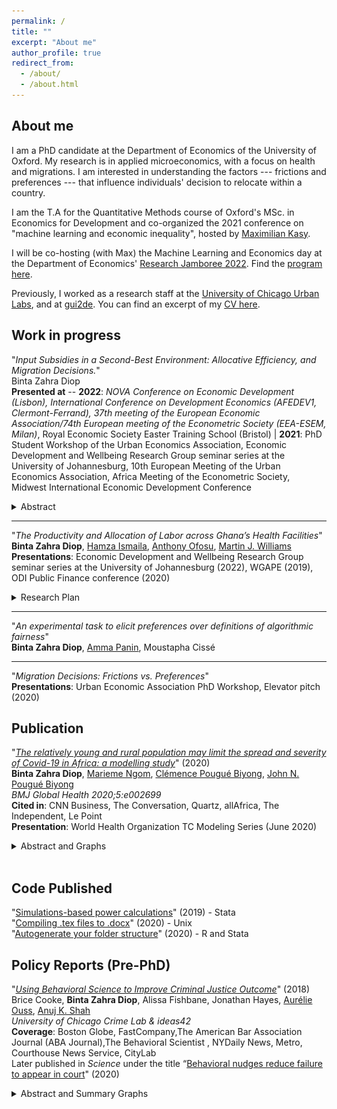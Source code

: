 ```yaml
---
permalink: /
title: ""
excerpt: "About me"
author_profile: true
redirect_from: 
  - /about/
  - /about.html
---
```




## About me

I am a PhD candidate at the Department of Economics of the University of Oxford. My research is in applied microeconomics, with a focus on health and migrations. I am interested in understanding the factors --- frictions and preferences --- that influence individuals' decision to relocate within a country.  

I am the T.A for the Quantitative Methods course of Oxford's MSc. in Economics for Development and co-organized the 2021 conference on "machine learning and economic inequality", hosted by [Maximilian Kasy](https://maxkasy.github.io/home/).  

I will be co-hosting (with Max) the Machine Learning and Economics day at the Department of Economics' [Research Jamboree 2022](https://www.economics.ox.ac.uk/research-jamboree-2022). Find the [program here](https://maxkasy.github.io/home/ML_Econ_Oxford/Jamboree_2022/).  

Previously, I worked as a research staff at the [University of Chicago Urban Labs](https://urbanlabs.uchicago.edu/), and at [gui2de](https://gui2de.georgetown.edu/#). You can find an excerpt of my [CV here](https://bzdiop.github.io/cv/).


## Work in progress 

"_Input Subsidies in a Second-Best Environment: Allocative Efficiency, and Migration Decisions._"  
Binta Zahra Diop  
**Presented at** --  **2022**: _NOVA Conference on Economic Development (Lisbon),  International Conference on Development Economics (AFEDEV1, Clermont-Ferrand), 37th meeting of the European Economic Association/74th European meeting of the Econometric Society (EEA-ESEM, Milan)_, Royal Economic Society Easter Training School (Bristol) | **2021**: PhD Student Workshop of the Urban Economics Association, Economic Development and Wellbeing Research Group seminar series at the University of Johannesburg, 10th European Meeting of the Urban Economics Association, Africa Meeting of the Econometric Society, Midwest International Economic Development Conference  
<details>
<summary>
  Abstract
 </summary>
    <p style="text-align:justify">
    <font size="-1">
I explore the impacts of agricultural input subsidies programs (ISPs) on internal migration. I construct a theoretical framework where ISPs address two common challenges. First, a learning externality leads farmers to use improved inputs only if some neighbors do so. By lowering the costs of adopting inputs, the ISP internalizes this externality. Second, farmers face a binding credit constraint, making the upfront cost of both fertilizer adoption and migration unaffordable. In the presence of resale markets, the subsidized bundle of fertilizer can be traded to either generate liquidity and migrate or purchase more fertilizer and double-down in agriculture. In this setting, resale markets improve the allocative efficiency of the ISP by turning it into a small cash-transfer to net re-sellers and a large in-kind transfer to net buyers. I substantiate the model's predictions using a panel of Zambian smallholders, many of whom benefited from an ISP. I find that the share of households relocating increases by 15pp compared to areas with no subsidy. For the remaining households, an additional 26pp send at least one member out to migrate.
  </font>
  </p>
</details>

  
  
 **** 
"_The Productivity and Allocation of Labor across Ghana’s Health Facilities_"  
__Binta Zahra Diop__, [Hamza Ismaila](https://www.researchgate.net/profile/Hamza_Ismaila), [Anthony Ofosu](https://www.researchgate.net/profile/Anthony_Ofosu), [Martin J. Williams](https://martinjwilliams.com/)  
**Presentations**: Economic Development and Wellbeing Research Group seminar series at the University of Johannesburg (2022), WGAPE (2019), ODI Public Finance conference (2020)  
<details>
<summary>Research Plan</summary>
    <p style="text-align:justify">
    <font size="-1">
In order to deliver public services, governments must allocate scarce human and financial resources across their territories, yet there is little systematic evidence on the productivity of these inputs or allocative efficiency with which governments allocate them. We study this by leveraging a unique panel dataset of service delivery, health outcomes, and human and financial inputs in the universe of over 5,000 public health facilities in Ghana. Our research design allows us to estimate the marginal returns to health personnel on health service delivery quantity and quality, while controlling for unobserved heterogeneity across facilities. We benchmark these estimates to various methods of valuing health service delivery, to assess whether (and which kinds of) government expenditure on worker salaries are cost effective ways to improve service delivery. We also use these estimates to simulate the potential gains from several potential policies for improving health worker allocation.
  </font>
  </p>
</details>

  
 **** 
"_An experimental task to elicit preferences over definitions of algorithmic fairness_"  
__Binta Zahra Diop__, [Amma Panin](http://ammapanin.com/), Moustapha Cissé   


***  
"_Migration Decisions: Frictions vs. Preferences_"   
**Presentations**: Urban Economic Association PhD Workshop, Elevator pitch (2020)   

## Publication
"[_The relatively young and rural population may limit the spread and severity of Covid-19 in Africa: a modelling study_](https://gh.bmj.com/content/5/5/e002699)" (2020)  
__Binta Zahra Diop__, [Marieme Ngom](https://www.anl.gov/profile/marieme-ngom), [Clémence Pougué Biyong](https://www.pantheonsorbonne.fr/page-perso/e1904015601), [John N. Pougué Biyong](https://www.inet.ox.ac.uk/people/john-pougu%C3%A9-biyong/)  
_BMJ Global Health 2020;5:e002699_  
**Cited in**: CNN Business, The Conversation, Quartz, allAfrica, The Independent, Le Point  
**Presentation**: World Health Organization TC Modeling Series (June 2020)  
<details>
<summary>Abstract and Graphs</summary>
    <p style="text-align:justify">
    <font size="-1">
<b>Introduction</b> A novel coronavirus disease 2019 (COVID-19) has spread to all regions of the world. There is great uncertainty regarding how countries’ characteristics will affect the spread of the epidemic; to date, there are few studies that attempt to predict the spread of the epidemic in African countries. In this paper, we investigate the role of demographic patterns, urbanisation and comorbidities on the possible trajectories of COVID-19 in Ghana, Kenya and Senegal.<br>
<b>Methods</b> We use an augmented deterministic Susceptible-Infected-Recovered model to predict the true spread of the disease, under the containment measures taken so far. We disaggregate the infected compartment into asymptomatic, mildly symptomatic and severely symptomatic to match observed clinical development of COVID-19. We also account for age structures, urbanisation and comorbidities (HIV, tuberculosis, anaemia).  <br>
<b>Results</b> In our baseline model, we project that the peak of active cases will occur in July, subject to the effectiveness of policy measures. When accounting for the urbanisation, and factoring in comorbidities, the peak may occur between 2 June and 17 June (Ghana), 22 July and 29 August (Kenya) and, finally, 28 May and 15 June (Senegal). Successful containment policies could lead to lower rates of severe infections. While most cases will be mild, we project in the absence of policies further containing the spread, that between 0.78% and 1.03%, 0.61% and 1.22%, and 0.60% and 0.84% of individuals in Ghana, Kenya and Senegal, respectively, may develop severe symptoms at the time of the peak of the epidemic.  <br>
<b>Conclusion</b> Compared with Europe, Africa’s younger and rural population may modify the severity of the epidemic. The large youth population may lead to more infections but most of these infections will be asymptomatic or mild, and will probably go undetected. The higher prevalence of underlying conditions must be considered.<br />  
      <br />
      <b>Predictions of the model:</b><br />  
     <img src="/images/covidpredictions.png" width="60%" height="60%"> <br />
      <b>The actual progression of infections:</b><br />  
      <img src="/images/covidreality.png" width="60%" height="60%">
       
  </font>
  </p>
</details>
  <br />
    
## Code Published   
"[Simulations-based power calculations](https://csae.web.ox.ac.uk/files/coderscornerttweek5fmpdf)" (2019) - Stata   
"[Compiling .tex files to .docx](https://csae.web.ox.ac.uk/files/coderscornermt19week4fm1pdf)" (2020) - Unix    
"[Autogenerate your folder structure](https://csae.web.ox.ac.uk/sites/default/files/csae/documents/media/coderscorner_mt20week3_sp_v2.pdf)" (2020) - R and Stata   


## Policy Reports (Pre-PhD) 
"[_Using Behavioral Science to Improve Criminal Justice Outcome_](http://theslab.uchicago.edu/anuj/uploads/summons.pdf)" (2018)  
Brice Cooke, __Binta Zahra Diop__, Alissa Fishbane, Jonathan Hayes, [Aurélie Ouss](http://aouss.github.io/), [Anuj K. Shah](https://www.chicagobooth.edu/faculty/directory/s/anuj-k-shah)  
_University of Chicago Crime Lab & ideas42_    
**Coverage**: Boston Globe, FastCompany,The American Bar Association Journal (ABA Journal),The Behavioral Scientist , NYDaily News, Metro, Courthouse News Service, CityLab  
Later published in _Science_ under the title “[Behavioral nudges reduce failure to appear in court](https://science.sciencemag.org/content/early/2020/10/07/science.abb6591.abstract)" (2020)  
<details>
<summary>Abstract and Summary Graphs</summary>
    <p style="text-align:justify">
    <font size="-1">
Each year, millions of Americans fail to appear in court for low-level offenses, and warrants are then issued for their arrest. In two field studies in New York City, we make critical information salient by redesigning the summons form and providing text message reminders. These interventions reduce failures to appear by 13 to 21% and lead to 30,000 fewer arrest warrants over a 3-year period. In laboratory experiments, we find that whereas criminal justice professionals see failures to appear as relatively unintentional, laypeople believe they are more intentional. These lay beliefs reduce support for policies that make court information salient and increase support for punishment. Our findings suggest that criminal justice policies can be made more effective and humane by anticipating human error in unintentional offenses.<br />
      <img src="/images/fta_form.png" width="50%" height="50%"><img src="/images/fta.png" width="50%" height="50%"> 
  </font>
  </p>
</details>  


<!-- 
## References

[Douglas Gollin](https://sites.google.com/site/douglasgollin/)  
Professor  
University of Oxford  
douglas.gollin[at]qeh.ox.ac.uk  

[Hamish Low](https://sites.google.com/site/hamishlowecon/)  
Professor  
University of Oxford  
hamish.low[at]economics.ox.ac.uk  

[Martin J. Williams](https://martinjwilliams.com/)  
Associate Professor   
University of Oxford  
martin.williams[at]bsg.ox.ac.uk  

[Christopher Woodruff](https://chriswoodruff.qeh.ox.ac.uk/) (Teaching)  
Professor   
University of Oxford  
christopher.woodruff[at]qeh.ox.ac.uk   -->

